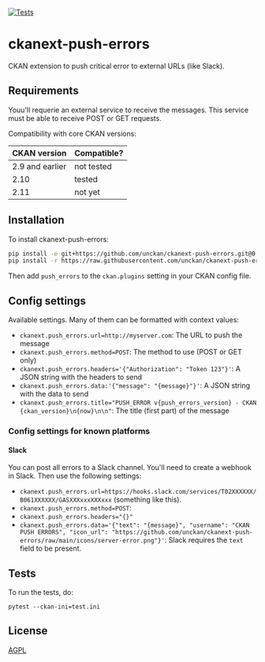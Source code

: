 [![Tests](https://github.com/unckan/ckanext-push-errors/workflows/Tests/badge.svg?branch=main)](https://github.com/unckan/ckanext-push-errors/actions)

# ckanext-push-errors

CKAN extension to push critical error to external URLs (like Slack).  


## Requirements

Youu'll requerie an external service to receive the messages. This service must be able to receive POST or GET requests.  

Compatibility with core CKAN versions:

| CKAN version    | Compatible?   |
| --------------- | ------------- |
| 2.9 and earlier | not tested    |
| 2.10            | tested        |
| 2.11            | not yet       |

## Installation

To install ckanext-push-errors:

```bash
pip install -e git+https://github.com/unckan/ckanext-push-errors.git@0.1.0#egg=ckanext-superset
pip install -r https://raw.githubusercontent.com/unckan/ckanext-push-errors/refs/tags/0.1.0/requirements.txt
```

Then add `push_errors` to the `ckan.plugins` setting in your CKAN config file.  

## Config settings

Available settings. Many of them can be formatted with context values:

 - `ckanext.push_errors.url=http://myserver.com`: The URL to push the message
 - `ckanext.push_errors.method=POST`: The method to use (POST or GET only)
 - `ckanext.push_errors.headers='{"Authorization": "Token 123"}'`: A JSON string with the headers to send
 - `ckanext.push_errors.data:'{"message": "{message}"}'`: A JSON string with the data to send
 - `ckanext.push_errors.title="PUSH_ERROR v{push_errors_version} - CKAN {ckan_version}\n{now}\n\n"`: The title (first part) of the message

### Config settings for known platforms

#### Slack

You can post all errors to a Slack channel. You'll need to create a webhook in Slack.
Then use the following settings:

 - `ckanext.push_errors.url=https://hooks.slack.com/services/T02XXXXXX/B061XXXXXX/GASXXXxxxXXXxxx` (something like this).
 - `ckanext.push_errors.method=POST`:
 - `ckanext.push_errors.headers="{}"`
 - `ckanext.push_errors.data='{"text": "{message}", "username": "CKAN PUSH ERRORS", "icon_url": "https://github.com/unckan/ckanext-push-errors/raw/main/icons/server-error.png"}'`: Slack requires the `text` field to be present.


## Tests

To run the tests, do:

    pytest --ckan-ini=test.ini

## License

[AGPL](https://www.gnu.org/licenses/agpl-3.0.en.html)
